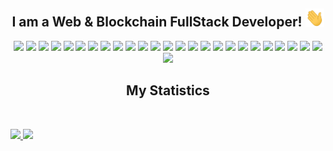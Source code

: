 <div align="center">
<h2> I am a Web & Blockchain FullStack Developer! <img src="https://github.com/ABSphreak/ABSphreak/blob/master/gifs/Hi.gif" width="30px"></h2>
</div>

<div align="center">


<p>
<div align="center">
  <img src="https://img.shields.io/badge/-HTML-c58545?style=for-the-badge&logo=html5&logoColor=c58545&labelColor=282828">
  <img src="https://img.shields.io/badge/-CSS-d1a01f?style=for-the-badge&logo=css3&logoColor=d1a01f&labelColor=282828">
  <img src="https://img.shields.io/badge/-PHP-db79af?style=for-the-badge&logo=php&logoColor=db79af&labelColor=282828">
  <img src="https://img.shields.io/badge/-Laravel-ff657a?style=for-the-badge&logo=laravel&logoColor=ff657a&labelColor=282828">
  <img src="https://img.shields.io/badge/-Codeigniter-65ffdb?style=for-the-badge&logo=codeigniter&logoColor=65ffdb&labelColor=282828">
  <img src="https://img.shields.io/badge/-Django-8479db?style=for-the-badge&logo=Django&logoColor=8479db&labelColor=282828">
  <img src="https://img.shields.io/badge/-Python-98b982?style=for-the-badge&logo=python&logoColor=98b982&labelColor=282828">
  <img src="https://img.shields.io/badge/-React-7fdb79?style=for-the-badge&logo=react&logoColor=7fdb79&labelColor=282828">
  <img src="https://img.shields.io/badge/-TypeScript-f6ff65?style=for-the-badge&logo=typescript&logoColor=f6ff65&labelColor=282828">
  <img src="https://img.shields.io/badge/-VueJS-79dba0?style=for-the-badge&logo=vue.js&logoColor=79dba0&labelColor=282828">
  <img src="https://img.shields.io/badge/-NextJS-79dba0?style=for-the-badge&logo=next.js&logoColor=79dba0&labelColor=282828">
  <img src="https://img.shields.io/badge/-NuxtJS-7fdb79?style=for-the-badge&logo=nuxt.js&logoColor=7fdb79&labelColor=282828">
  <img src="https://img.shields.io/badge/-NodeJS-8479db?style=for-the-badge&logo=node.js&logoColor=8479db&labelColor=282828">
  <img src="https://img.shields.io/badge/-Web3JS-79b7db?style=for-the-badge&logo=web3.js&logoColor=79b7db&labelColor=282828">
  <img src="https://img.shields.io/badge/-jQuery-8479db?style=for-the-badge&logo=jquery&logoColor=8479db&labelColor=282828">
  <img src="https://img.shields.io/badge/-AngularJS-cc79db?style=for-the-badge&logo=angularjs&logoColor=cc79db&labelColor=282828">
  <img src="https://img.shields.io/badge/-Java-db79af?style=for-the-badge&logo=java&logoColor=db79af&labelColor=282828">
  <img src="https://img.shields.io/badge/-C-ff657a?style=for-the-badge&logo=c&logoColor=ff657a&labelColor=282828">
  <img src="https://img.shields.io/badge/-MySQL-65ffdb?style=for-the-badge&logo=mysql&logoColor=65ffdb&labelColor=282828">
  <img src="https://img.shields.io/badge/-PostgreSQL-8479db?style=for-the-badge&logo=postgresql&logoColor=8479db&labelColor=282828">
  <img src="https://img.shields.io/badge/-MongoDB-65b8ff?style=for-the-badge&logo=mongodb&logoColor=65b8ff&labelColor=282828">
  <img src="https://img.shields.io/badge/-Ethereum-7665ff?style=for-the-badge&logo=ethereum&logoColor=7665ff&labelColor=282828">
  <img src="https://img.shields.io/badge/-Bitcoin-79dbb7?style=for-the-badge&logo=bitcoin&logoColor=79dbb7&labelColor=282828">
  <img src="https://img.shields.io/badge/-Solidity-7fdb79?style=for-the-badge&logo=solidity&logoColor=7fdb79&labelColor=282828">
  <img src="https://img.shields.io/badge/-rust-79b7db?style=for-the-badge&logo=rust&logoColor=79b7db&labelColor=282828">
  <img src="https://img.shields.io/badge/-Go-92ff65?style=for-the-badge&logo=go&logoColor=92ff65&labelColor=282828">
</div>
</p>



## My Statistics

<br/>
<p align="left">
  <a href="#">
  <img width="49.5%" src="https://github-readme-stats.vercel.app/api?username=NAJI2329&show_icons=true&theme=gruvbox&hide_border=true" />
    <img width="49.5%" src="https://github-readme-streak-stats.herokuapp.com/?user=NAJI2329&theme=gruvbox&hide_border=true" />
  </a>
</p>
<br>

</div>


